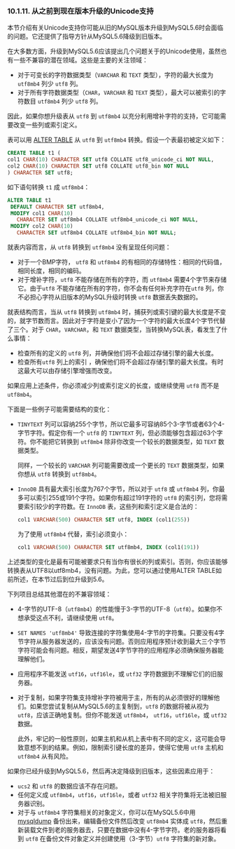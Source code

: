 ### 10.1.11. 从之前到现在版本升级的Unicode支持

本节介绍有关Unicode支持你可能从旧的MySQL版本升级到MySQL5.6时会面临的问题。它还提供了指导方针从MySQL5.6降级到旧版本。

在大多数方面，升级到MySQL5.6应该提出几个问题关于的Unicode使用，虽然也有一些不兼容的潜在领域。这些是主要的关注领域：

* 对于可变长的字符数据类型（`VARCHAR` 和 `TEXT` 类型），字符的最大长度为 `utf8mb4` 列少 `utf8` 列。
* 对于所有字符数据类型（`CHAR`，`VARCHAR` 和 `TEXT` 类型），最大可以被索引的字符数目 `utf8mb4` 列少 `utf8` 列。

因此，如果你想升级表从 `utf8` 到 `utf8mb4` 以充分利用增补字符的支持，它可能需要改变一些列或索引定义。

表可以用 [ALTER TABLE]() 从 `utf8` 到 `utf8mb4` 转换。假设一个表最初被定义如下：

```sql
CREATE TABLE t1 (
col1 CHAR(10) CHARACTER SET utf8 COLLATE utf8_unicode_ci NOT NULL,
col2 CHAR(10) CHARACTER SET utf8 COLLATE utf8_bin NOT NULL
) CHARACTER SET utf8;
```

如下语句转换 `t1` 成 `utf8mb4`：

```sql
ALTER TABLE t1
 DEFAULT CHARACTER SET utf8mb4,
 MODIFY col1 CHAR(10)
   CHARACTER SET utf8mb4 COLLATE utf8mb4_unicode_ci NOT NULL,
 MODIFY col2 CHAR(10)
   CHARACTER SET utf8mb4 COLLATE utf8mb4_bin NOT NULL;
```

就表内容而言，从 `utf8` 转换到 `utf8mb4` 没有呈现任何问题：

* 对于一个BMP字符， `utf8` 和 `utf8mb4` 的有相同的存储特性：相同的代码值，相同长度，相同的编码。
* 对于增补字符，`utf8` 不能存储在所有的字符，而 `utf8mb4` 需要4个字节来存储它。由于`utf8` 不能存储在所有的字符，你不会有任何补充字符在`utf8` 列，你不必担心字符从旧版本的MySQL升级时转换 `utf8` 数据丢失数据的。

就表结构而言，当从 `utf8` 转换到 `utf8mb4` 时，捕获列或索引键的最大长度是不变的，就字节数而言。因此对于字符是变小了因为一个字符的最大长度4个字节代替了三个。对于 `CHAR`，`VARCHAR`，和 `TEXT` 数据类型，当转换MySQL表，看发生了什么事情：

* 检查所有的定义的 `utf8` 列，并确保他们将不会超过存储引擎的最大长度。
* 检查所有`utf8` 列上的索引 ，确保他们将不会超过存储引擎的最大长度。有时这最大可以由存储引擎增强而改变。

如果应用上述条件，你必须减少列或索引定义的长度，或继续使用 `utf8` 而不是 `utf8mb4`。

下面是一些例子可能需要结构的变化：

* `TINYTEXT` 列可以容纳255个字节，所以它最多可容纳85个3-字节或者63个4-字节字符。假定你有一个 `utf8` 的 `TINYTEXT` 列，但必须能够包含超过63个字符。你不能把它转换到 `utf8mb4` 除非你改变一个较长的数据类型，如 `TEXT` 数据类型。

    同样，一个较长的 `VARCHAR` 列可能需要改成一个更长的 `TEXT` 数据类型，如果你想从 `utf8` 转换到 `utf8mb4`。
* `InnoDB` 具有最大索引长度为767个字节，所以对于 `utf8` 或 `utf8mb4` 列，你最多可以索引255或191个字符。如果你有超过191字符的 `utf8` 的索引列，您将需要索引较少的字符数。在 `InnoDB` 表，这些列和索引定义是合法的：

    ```sql
    col1 VARCHAR(500) CHARACTER SET utf8, INDEX (col1(255))
    ```

    为了使用 `utf8mb4` 代替，索引必须变小：

    ```sql
    col1 VARCHAR(500) CHARACTER SET utf8mb4, INDEX (col1(191))
    ```

上述类型的变化是最有可能被要求只有当你有很长的列或索引。否则，你应该能够转换表从UTF8以utf8mb4，没有问题。为此，您可以通过使用ALTER TABLE如前所述，在本节过后到位升级到5.6。

下列项目总结其他潜在的不兼容领域：

* 4-字节的UTF-8（`utf8mb4`）的性能慢于3-字节的UTF-8（`utf8`）。如果你不想承受这点不利，请继续使用 `utf8`。
* `SET NAMES 'utf8mb4'` 导致连接的字符集使用4-字节的字符集。只要没有4字节字符从服务器发送的，应该没有问题。否则应用程序预计收到最大三个字节字符可能会有问题。相反，期望发送4字节字符的应用程序必须确保服务器能理解他们。
* 应用程序不能发送 `utf16`，`utf16le`，或 `utf32` 字符数据到不理解它们的旧服务器。
* 对于复制，如果字符集支持增补字符被用于主，所有的从必须很好的理解他们。如果您尝试复制从MySQL5.6的主复制到，`utf8` 的数据将被从视为 `utf8`，应该正确地复制。但你不能发送 `utf8mb4`， `utf16`，`utf16le`，或 `utf32` 数据。

    此外，牢记的一般性原则，如果主机和从机上表中有不同的定义，这可能会导致意想不到的结果。例如，限制索引键长度的差异，使得它使用 `utf8` 主机和 `utf8mb4` 从有风险。

如果你已经升级到MySQL5.6，然后再决定降级到旧版本，这些因素应用于：

* `ucs2` 和 `utf8` 的数据应该不存在问题。
* 任何定义成 `utf8mb4`，`utf16`，`utf16le`，或者 `utf32` 相关字符集将无法被旧服务器识别。
* 对于与 `utf8mb4` 字符集相关的对象定义，你可以在MySQL5.6中用 [mysqldump]() 备份出来，编辑备份文件然后改变 `utf8mb4` 实体成 `utf8`，然后重新装载文件到老的服务器去，只要在数据中没有4-字节字符。老的服务器将看到 `utf8` 在备份文件对象定义并创建使用（3-字节）`utf8` 字符集的新对象。
